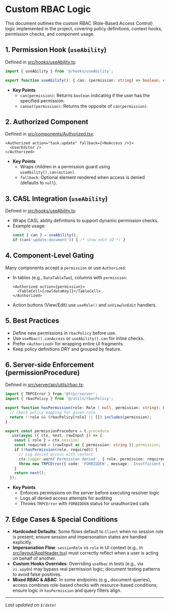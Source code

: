 # Custom RBAC Logic

This document outlines the custom RBAC (Role-Based Access Control) logic implemented in the project, covering policy definitions, context hooks, permission checks, and component usage.

## 1. Permission Hook (`useAbility`)

Defined in [src/hooks/useAbility.ts](src/hooks/useAbility.ts):
```typescript
import { useAbility } from '@/hooks/useAbility';

export function useAbility(): { can: (permission: string) => boolean; cannot: (permission: string) => boolean };
```
- **Key Points**
  - `can(permission)`: Returns `boolean` indicating if the user has the specified permission.
  - `cannot(permission)`: Returns the opposite of `can(permission)`.

## 2. Authorized Component

Defined in [src/components/Authorized.tsx](src/components/Authorized.tsx):
```tsx
<Authorized action="task.update" fallback={<NoAccess />}> 
  <UserEditor />
</Authorized>
```
- **Key Points**
  - Wraps children in a permission guard using `useAbility().can(action)`.
  - `fallback`: Optional element rendered when access is denied (defaults to `null`).

## 3. CASL Integration (`useAbility`)

Defined in [src/hooks/useAbility.ts](src/hooks/useAbility.ts):
- Wraps CASL ability definitions to support dynamic permission checks.
- Example usage:
  ```typescript
  const { can } = useAbility();
  if (can('update:document')) { /* show edit UI */ }
  ```

## 4. Component-Level Gating

Many components accept a `permission` or use `Authorized`:
- In tables (e.g., `DataTableTwo`), columns with `permission`:
  ```tsx
  <Authorized action={permission}>
    <TableCell>{row[dataKey]}</TableCell>
  </Authorized>
  ```
- Action buttons (View/Edit) use `useRole()` and `onView`/`onEdit` handlers.

## 5. Best Practices

- Define new permissions in `rbacPolicy` before use.
- Use `useRbac().canAccess` or `useAbility().can` for inline checks.
- Prefer `<Authorized>` for wrapping entire UI fragments.
- Keep policy definitions DRY and grouped by feature.

## 6. Server-side Enforcement (permissionProcedure)

Defined in [src/server/api/utils/rbac.ts](src/server/api/utils/rbac.ts):
```typescript
import { TRPCError } from '@trpc/server';
import { rbacPolicy } from '@/utils/rbacPolicy';

export function hasPermission(role: Role | null, permission: string): boolean {
  // Check policy mapping for given role
  return !!role && (rbacPolicy[role] || []).includes(permission);
}

export const permissionProcedure = t.procedure
  .use(async ({ ctx, next, rawInput }) => {
    const { role } = ctx.session;
    const required = (rawInput as { permission: string }).permission;
    if (!hasPermission(role, required)) {
      // Log denied access with context
      ctx.logger.warn(`Permission denied`, { role, permission: required, userId: ctx.session.userId });
      throw new TRPCError({ code: 'FORBIDDEN', message: `Insufficient permissions: ${required}` });
    }
    return next();
  });
```
- **Key Points**
  - Enforces permissions on the server before executing resolver logic
  - Logs all denied access attempts for auditing
  - Throws `TRPCError` with `FORBIDDEN` status for unauthorized calls

## 7. Edge Cases & Special Conditions

- **Hardcoded Defaults**: Some flows default to `Client` when no session role is present; ensure session and impersonation states are handled explicitly.
- **Impersonation Flow**: `sessionRole` vs `role` in UI context (e.g., in [src/layout/AppHeader.tsx](src/layout/AppHeader.tsx)) must correctly reflect when a user is acting on behalf of another.
- **Custom Hooks Overrides**: Overriding `useRbac` in tests (e.g., via `vi.spyOn`) may bypass real permission logic; document testing patterns to avoid false positives.
- **Mixed RBAC & ABAC**: In some endpoints (e.g., document queries), access combines role-based checks with resource-based conditions; ensure logic in `hasPermission` and query filters align.

---
*Last updated on `$(date)`* 